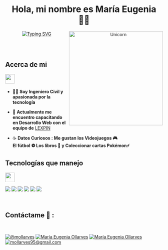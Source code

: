 <h1 align="center">Hola, mi nombre es María Eugenia 🙋‍♀️</h1>

<p align="center">
<a href="https://git.io/typing-svg"><img src="https://readme-typing-svg.demolab.com?font=Fira+Code&size=25&pause=1000&color=2AF73D&vCenter=true&random=false&width=435&lines=Bienvenido+a+mi+perfil+%F0%9F%A4%96%E2%9C%A8" alt="Typing SVG" /></a>
<img align="right" width=300px alt="Unicorn" src="https://c.tenor.com/GN73MKBawZYAAAAi/busy-cute.gif" />
</p>

<br><br>
<h2>Acerca de mi</h2>
<img src="https://media.giphy.com/media/ObNTw8Uzwy6KQ/giphy.gif" width="30px">&nbsp;
<p align="left">
  
- 👷‍♀ **Soy Ingeniero Civil y apasionada por la tecnología** <br>

- 🌱 **Actualmente me encuentro capacitando en Desarrollo Web con el equipo de** [LEXPIN](https://www.instagram.com/lexpinonline/) <br>

- ☕ **Datos Curiosos :   Me gustan los Videojuegos 🎮 <br> El fútbol ⚽ Los libros 📖 y Coleccionar cartas Pokémon⚡**


<h2>Tecnologías que manejo</h2>
<img src="https://media.giphy.com/media/iY8CRBdQXODJSCERIr/giphy.gif" width="30px">
<br>

<img src="https://img.icons8.com/color/48/000000/html-5--v1.png"/> <img src="https://img.icons8.com/color/48/000000/css3.png"/> <img src="https://img.icons8.com/color/48/000000/sass.png"/> <img src="https://img.icons8.com/color/48/000000/javascript--v1.png"/> <img src="https://img.icons8.com/office/48/000000/react.png"/> <img src="https://img.icons8.com/fluency/48/000000/wordpress.png"/>

<br>

## Contáctame 📲 :

<br>

[![@mollarves](https://img.icons8.com/fluency/48/000000/instagram-new.png "@mollarves")](https://www.instagram.com/mollarves/) [![María Eugenia Ollarves](https://img.icons8.com/fluency/48/000000/facebook.png "María Eugenia Ollarves")](https://www.facebook.com/profile.php?id=100035637588121) [![María Eugenia Ollarves](https://img.icons8.com/fluency/48/000000/linkedin.png "María Eugenia Ollarves")](https://www.linkedin.com/in/maría-eugenia-ollarves-1b009618b/) [![mollarves95@gmail.com](https://img.icons8.com/fluency/48/000000/apple-mail.png "@mollarves95@gmail.com")](mollarves95@gmail.com)

<br>




  
